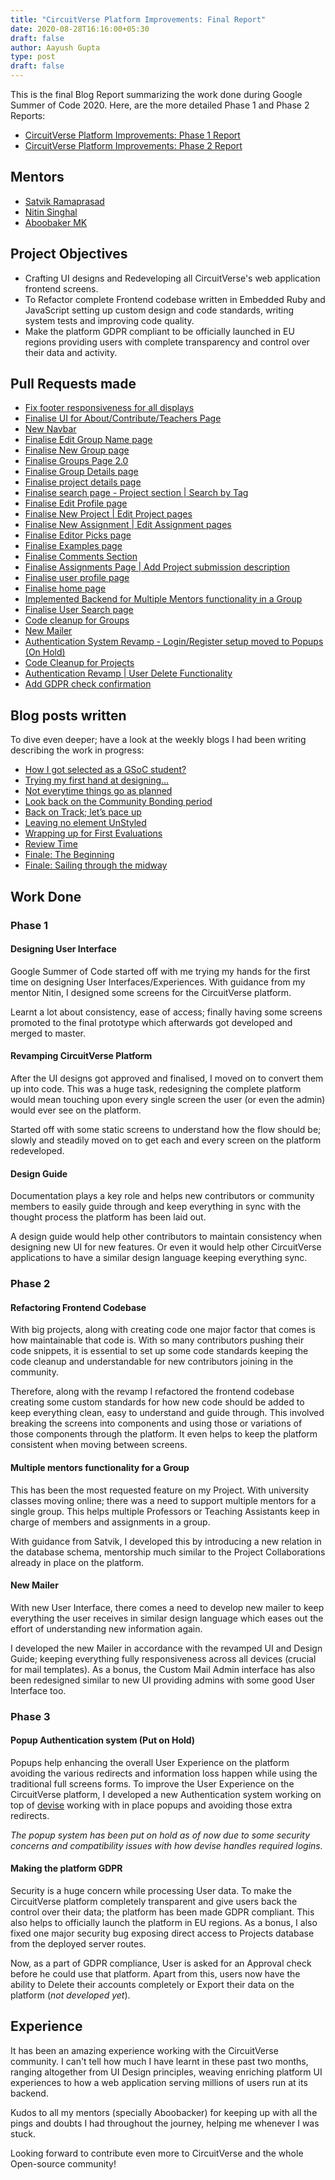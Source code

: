 ```yaml
---
title: "CircuitVerse Platform Improvements: Final Report"
date: 2020-08-28T16:16:00+05:30
draft: false
author: Aayush Gupta
type: post
draft: false
---
```


This is the final Blog Report summarizing the work done during Google Summer of Code 2020.
Here, are the more detailed Phase 1 and Phase 2 Reports:
* [CircuitVerse Platform Improvements: Phase 1 Report](https://cvblog.netlify.app/posts/aayush_phase_1_report/)
* [CircuitVerse Platform Improvements: Phase 2 Report](https://cvblog.netlify.app/posts/aayush_phase_2_report/)

## Mentors
* [Satvik Ramaprasad](https://github.com/satu0king)
* [Nitin Singhal](https://github.com/nitin10s)
* [Aboobaker MK](https://github.com/tachyons)

## Project Objectives
* Crafting UI designs and Redeveloping all CircuitVerse's web application frontend screens.
* To Refactor complete Frontend codebase written in Embedded Ruby and JavaScript setting up custom design and code standards, writing system tests and improving code quality.
* Make the platform GDPR compliant to be officially launched in EU regions providing users with complete transparency and control over their data and activity.

## Pull Requests made
* [Fix footer responsiveness for all displays](https://github.com/CircuitVerse/CircuitVerse/pull/1391)
* [Finalise UI for About/Contribute/Teachers Page](https://github.com/CircuitVerse/CircuitVerse/pull/1443)
* [New Navbar](https://github.com/CircuitVerse/CircuitVerse/pull/1451)
* [Finalise Edit Group Name page](https://github.com/CircuitVerse/CircuitVerse/pull/1456)
* [Finalise New Group page](https://github.com/CircuitVerse/CircuitVerse/pull/1461)
* [Finalise Groups Page 2.0](https://github.com/CircuitVerse/CircuitVerse/pull/1485)
* [Finalise Group Details page](https://github.com/CircuitVerse/CircuitVerse/pull/1478)
* [Finalise project details page](https://github.com/CircuitVerse/CircuitVerse/pull/1495)
* [Finalise search page - Project section | Search by Tag](https://github.com/CircuitVerse/CircuitVerse/pull/1497)
* [Finalise Edit Profile page](https://github.com/CircuitVerse/CircuitVerse/pull/1501)
* [Finalise New Project | Edit Project pages](https://github.com/CircuitVerse/CircuitVerse/pull/1504)
* [Finalise New Assignment | Edit Assignment pages](https://github.com/CircuitVerse/CircuitVerse/pull/1505)
* [Finalise Editor Picks page](https://github.com/CircuitVerse/CircuitVerse/pull/1506)
* [Finalise Examples page](https://github.com/CircuitVerse/CircuitVerse/pull/1507)
* [Finalise Comments Section ](https://github.com/CircuitVerse/CircuitVerse/pull/1511)
* [Finalise Assignments Page | Add Project submission description](https://github.com/CircuitVerse/CircuitVerse/pull/1514)
* [Finalise user profile page](https://github.com/CircuitVerse/CircuitVerse/pull/1522)
* [Finalise home page](https://github.com/CircuitVerse/CircuitVerse/pull/1524)
* [Implemented Backend for Multiple Mentors functionality in a Group](https://github.com/CircuitVerse/CircuitVerse/pull/1559)
* [Finalise User Search page](https://github.com/CircuitVerse/CircuitVerse/pull/1580)
* [Code cleanup for Groups](https://github.com/CircuitVerse/CircuitVerse/pull/1597)
* [New Mailer](https://github.com/CircuitVerse/CircuitVerse/pull/1600)
* [Authentication System Revamp - Login/Register setup moved to Popups (On Hold)](https://github.com/CircuitVerse/CircuitVerse/pull/1602)
* [Code Cleanup for Projects](https://github.com/CircuitVerse/CircuitVerse/pull/1611)
* [Authentication Revamp | User Delete Functionality](https://github.com/CircuitVerse/CircuitVerse/pull/1617)
* [Add GDPR check confirmation](https://github.com/CircuitVerse/CircuitVerse/pull/1625)

## Blog posts written
To dive even deeper; have a look at the weekly blogs I had been writing describing the work in progress:
* [How I got selected as a GSoC student?](https://medium.com/@aayush05/how-i-got-selected-as-a-gsoc-student-b5ab076446b)
* [Trying my first hand at designing…](https://medium.com/@aayush05/trying-my-first-hand-at-designing-d94859f8d3f3)
* [Not everytime things go as planned](https://medium.com/@aayush05/not-everytime-things-go-as-planned-35bcb4452c5)
* [Look back on the Community Bonding period](https://medium.com/@aayush05/look-back-on-the-community-bonding-period-e4bd69f9d218)
* [Back on Track; let’s pace up](https://medium.com/@aayush05/back-on-track-lets-pace-up-fe42fe085d76)
* [Leaving no element UnStyled](https://medium.com/@aayush05/leaving-no-element-unstyled-c7b65a1ebd29)
* [Wrapping up for First Evaluations](https://medium.com/@aayush05/wrapping-up-for-first-evaluations-62873c5a0c5f)
* [Review Time](https://medium.com/@aayush05/review-time-6212b11b8f3c)
* [Finale: The Beginning](https://medium.com/@aayush05/finale-the-beginning-9f1287889d92)
* [Finale: Sailing through the midway](https://medium.com/@aayush05/finale-sailing-through-the-midway-6352c64ca47f)

## Work Done
### Phase 1
#### Designing User Interface
Google Summer of Code started off with me trying my hands for the first time on designing User Interfaces/Experiences. With guidance from my mentor Nitin, I designed some screens for the CircuitVerse platform.

Learnt a lot about consistency, ease of access; finally having some screens promoted to the final prototype which afterwards got developed and merged to master.

#### Revamping CircuitVerse Platform
After the UI designs got approved and finalised, I moved on to convert them up into code. This was a huge task, redesigning the complete platform would mean touching upon every single screen the user (or even the admin) would ever see on the platform.

Started off with some static screens to understand how the flow should be; slowly and steadily moved on to get each and every screen on the platform redeveloped.

#### Design Guide
Documentation plays a key role and helps new contributors or community members to easily guide through and keep everything in sync with the thought process the platform has been laid out.

A design guide would help other contributors to maintain consistency when designing new UI for new features. Or even it would help other CircuitVerse applications to have a similar design language keeping everything sync.

### Phase 2
#### Refactoring Frontend Codebase
With big projects, along with creating code one major factor that comes is how maintainable that code is. With so many contributors pushing their code snippets, it is essential to set up some code standards keeping the code cleanup and understandable for new contributors joining in the community.

Therefore, along with the revamp I refactored the frontend codebase creating some custom standards for how new code should be added to keep everything clean, easy to understand and guide through. This involved breaking the screens into components and using those or variations of those components through the platform. It even helps to keep the platform consistent when moving between screens.

#### Multiple mentors functionality for a Group
This has been the most requested feature on my Project. With university classes moving online; there was a need to support multiple mentors for a single group. This helps multiple Professors or Teaching Assistants keep in charge of members and assignments in a group.

With guidance from Satvik, I developed this by introducing a new relation in the database schema, mentorship much similar to the Project Collaborations already in place on the platform.

#### New Mailer
With new User Interface, there comes a need to develop new mailer to keep everything the user receives in similar design language which eases out the effort of understanding new information again.

I developed the new Mailer in accordance with the revamped UI and Design Guide; keeping everything fully responsiveness across all devices (crucial for mail templates). As a bonus, the Custom Mail Admin interface has also been redesigned similar to new UI providing admins with some good User Interface too.

### Phase 3
#### Popup Authentication system (Put on Hold)
Popups help enhancing the overall User Experience on the platform avoiding the various redirects and information loss happen while using the traditional full screens forms. To improve the User Experience on the CircuitVerse platform, I developed a new Authentication system working on top of [devise](https://github.com/heartcombo/devise) working with in place popups and avoiding those extra redirects.

*The popup system has been put on hold as of now due to some security concerns and compatibility issues with how devise handles required logins.*

#### Making the platform GDPR
Security is a huge concern while processing User data. To make the CircuitVerse platform completely transparent and give users back the control over their data; the platform has been made GDPR compliant. This also helps to officially launch the platform in EU regions. As a bonus, I also fixed one major security bug exposing direct access to Projects database from the deployed server routes.

Now, as a part of GDPR compliance, User is asked for an Approval check before he could use that platform. Apart from this, users now have the ability to Delete their accounts completely or Export their data on the platform (*not developed yet*).

## Experience
It has been an amazing experience working with the CircuitVerse community. I can't tell how much I have learnt in these past two months, ranging altogether from UI Design principles, weaving enriching platform UI experiences to how a web application serving millions of users run at its backend.

Kudos to all my mentors (specially Aboobacker) for keeping up with all the pings and doubts I had throughout the journey, helping me whenever I was stuck.

Looking forward to contribute even more to CircuitVerse and the whole Open-source community!

